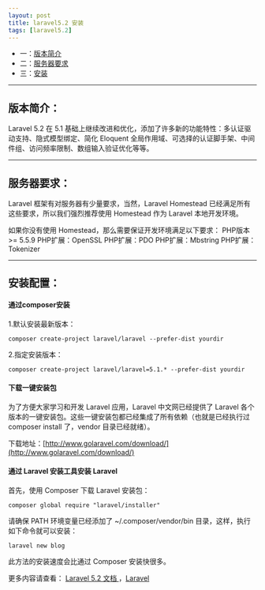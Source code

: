 ```yaml
---
layout: post
title: laravel5.2 安装
tags: [laravel5.2]
---
```



+ 一：[版本简介](#intr)
+ 二：[服务器要求](#evn)
+ 三：[安装](#install)


------------------------

## <span id = "intr">版本简介：</span>

Laravel 5.2 在 5.1 基础上继续改进和优化，添加了许多新的功能特性：多认证驱动支持、隐式模型绑定、简化 Eloquent 全局作用域、可选择的认证脚手架、中间件组、访问频率限制、数组输入验证优化等等。

------------------------

## <span id = "evn">服务器要求：</span>

Laravel 框架有对服务器有少量要求，当然，Laravel Homestead 已经满足所有这些要求，所以我们强烈推荐使用 Homestead 作为 Laravel 本地开发环境。

如果你没有使用 Homestead，那么需要保证开发环境满足以下要求：
PHP版本 >= 5.5.9
PHP扩展：OpenSSL
PHP扩展：PDO
PHP扩展：Mbstring
PHP扩展：Tokenizer

------------------------

## <span id = "install">安装配置：</span>

#### 通过composer安装

1.默认安装最新版本：

    composer create-project laravel/laravel --prefer-dist yourdir


2.指定安装版本：

    composer create-project laravel/laravel=5.1.* --prefer-dist yourdir


#### 下载一键安装包

为了方便大家学习和开发 Laravel 应用，Laravel 中文网已经提供了 Laravel 各个版本的一键安装包。这些一键安装包都已经集成了所有依赖（也就是已经执行过 composer install 了，vendor 目录已经就绪）。

下载地址：[http://www.golaravel.com/download/](http://www.golaravel.com/download/)

#### 通过 Laravel 安装工具安装 Laravel

首先，使用 Composer 下载 Laravel 安装包：

    composer global require "laravel/installer"

请确保 PATH 环境变量已经添加了 ~/.composer/vendor/bin 目录，这样，执行如下命令就可以安装：

    laravel new blog

此方法的安装速度会比通过 Composer 安装快很多。



更多内容请查看： [Laravel 5.2 文档 ](http://laravelacademy.org/post/2653.html)
，[Laravel](http://www.golaravel.com/)
